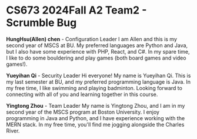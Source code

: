 # CS673 2024Fall A2 Team2 - Scrumble Bug

**HungHsu(Allen) chen** - Configuration Leader
I am Allen and this is my second year of MSCS at BU. My preferred languages are Python and Java, but I also have some experience with PHP, React, and C#. In my spare time, I like to do some bouldering and play games (both board games and video games!).

**Yueyihan Qi** - Security Leader
Hi everyone! My name is Yueyihan Qi. This is my last semester at BU, and my preferred programming language is Java. In my free time, I like swimming and playing badminton. Looking forward to connecting with all of you and learning together in this course.

**Yingtong Zhou** - Team Leader
My name is Yingtong Zhou, and I am in my second year of the MSCS program at Boston University. I enjoy programming in Java and Python, and I have experience working with the MERN stack. In my free time, you'll find me jogging alongside the Charles River.
